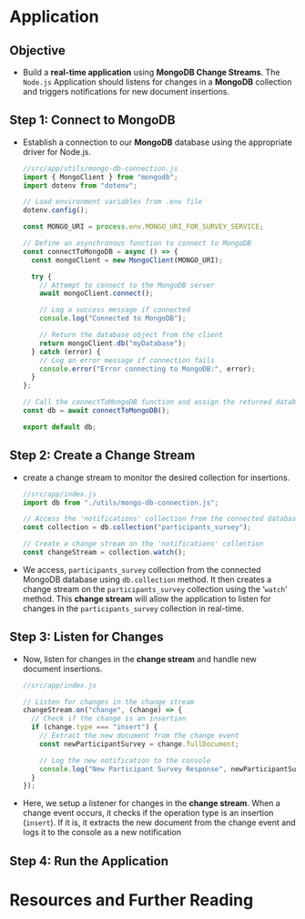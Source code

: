 # Application

## Objective

- Build a **real-time application** using **MongoDB Change Streams**. The `Node.js` Application should listens for changes in a **MongoDB** collection and triggers notifications for new document insertions.

## Step 1: Connect to MongoDB

- Establish a connection to our **MongoDB** database using the appropriate driver for Node.js.

  ```js
  //src/app/utils/mongo-db-connection.js
  import { MongoClient } from "mongodb";
  import dotenv from "dotenv";

  // Load environment variables from .env file
  dotenv.config();

  const MONGO_URI = process.env.MONGO_URI_FOR_SURVEY_SERVICE;

  // Define an asynchronous function to connect to MongoDB
  const connectToMongoDB = async () => {
    const mongoClient = new MongoClient(MONGO_URI);

    try {
      // Attempt to connect to the MongoDB server
      await mongoClient.connect();

      // Log a success message if connected
      console.log("Connected to MongoDB");

      // Return the database object from the client
      return mongoClient.db("myDatabase");
    } catch (error) {
      // Log an error message if connection fails
      console.error("Error connecting to MongoDB:", error);
    }
  };

  // Call the connectToMongoDB function and assign the returned database object to 'db'
  const db = await connectToMongoDB();

  export default db;
  ```

## Step 2: Create a Change Stream

- create a change stream to monitor the desired collection for insertions.

  ```js
  //src/app/index.js
  import db from "./utils/mongo-db-connection.js";

  // Access the 'notifications' collection from the connected database
  const collection = db.collection("participants_survey");

  // Create a change stream on the 'notifications' collection
  const changeStream = collection.watch();
  ```

- We access, `participants_survey` collection from the connected MongoDB database using `db.collection` method. It then creates a change stream on the `participants_survey` collection using the ‘`watch`‘ method. This **change stream** will allow the application to listen for changes in the `participants_survey` collection in real-time.

## Step 3: Listen for Changes

- Now, listen for changes in the **change stream** and handle new document insertions.

  ```js
  //src/app/index.js

  // Listen for changes in the change stream
  changeStream.on("change", (change) => {
    // Check if the change is an insertion
    if (change.type === "insert") {
      // Extract the new document from the change event
      const newParticipantSurvey = change.fullDocument;

      // Log the new notification to the console
      console.log("New Participant Survey Response", newParticipantSurvey);
    }
  });
  ```

- Here, we setup a listener for changes in the **change stream**. When a change event occurs, it checks if the operation type is an insertion (`insert`). If it is, it extracts the new document from the change event and logs it to the console as a new notification

## Step 4: Run the Application

# Resources and Further Reading
